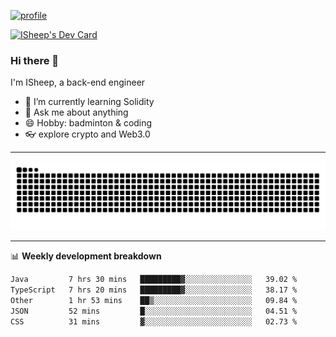 [![profile](https://user-images.githubusercontent.com/54968314/208005045-e4b42f3b-833d-4242-bfcc-e764865553a2.svg)](https://www.calligrapher.ai/)

<a href="https://app.daily.dev/linziyang1106"><img src="https://api.daily.dev/devcards/v2/i4Spwx5Skx5FpTqWcwoit.png?r=kgx&type=wide" width="652" alt="ISheep's Dev Card"/></a>

### Hi there 🐏

I'm ISheep, a back-end engineer

- 🔭 I’m currently learning Solidity
- 💬 Ask me about anything
- 😄 Hobby: badminton & coding
- 👓 explore crypto and Web3.0

-------

![](https://raw.githubusercontent.com/ISheepp/ISheepp/output/github-contribution-grid-snake.svg)

-------

📊 **Weekly development breakdown**
<!--START_SECTION:waka-->

```txt
Java         7 hrs 30 mins   █████████▓░░░░░░░░░░░░░░░   39.02 %
TypeScript   7 hrs 20 mins   █████████▓░░░░░░░░░░░░░░░   38.17 %
Other        1 hr 53 mins    ██▒░░░░░░░░░░░░░░░░░░░░░░   09.84 %
JSON         52 mins         █░░░░░░░░░░░░░░░░░░░░░░░░   04.51 %
CSS          31 mins         ▓░░░░░░░░░░░░░░░░░░░░░░░░   02.73 %
```

<!--END_SECTION:waka-->

